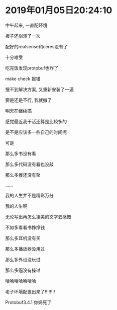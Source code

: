 # 2019年01月05日20:24:10

中午起来, 一直配环境

板子还崩溃了一次

配好的realsense和ceres没有了

十分难受

吃完饭发现protobuf也炸了

make check 报错

搜不到解决方案, 又重新安装了一遍

要是还是不行, 我就撤了

明天在继续搞



感觉最近我干活还算是比较多的

是不是应该多一些自己的时间呢



可是

那么多书没有看

那么多代码没有看也没敲

那么多餐还没有聚

......

我的人生并不是精彩万分

我的人生啊

无论写出再怎么凄美的文字去感慨

不如多看看书挣挣钱

那么多耳机没有买

那么多播放器没用过

那么多外设没玩过

那么多逼没有操过



哈哈哈哈哈哈哈

老子环境配置出来了!!!!!!!!

Protobuf3.4.1 你妈死了

